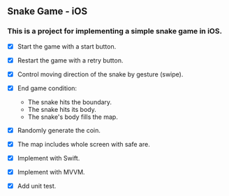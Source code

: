 ## Snake Game - iOS
### This is a project for implementing a simple snake game in iOS.


- [x] Start the game with a start button.
- [x] Restart the game with a retry button.
- [x] Control moving direction of the snake by gesture (swipe).
- [x] End game condition: 
    * The snake hits the boundary.
    * The snake hits its body.
    * The snake's body fills the map.
- [x] Randomly generate the coin.
- [x] The map includes whole screen with safe are.
- [x] Implement with Swift.
- [x] Implement with MVVM.
- [x] Add unit test.


